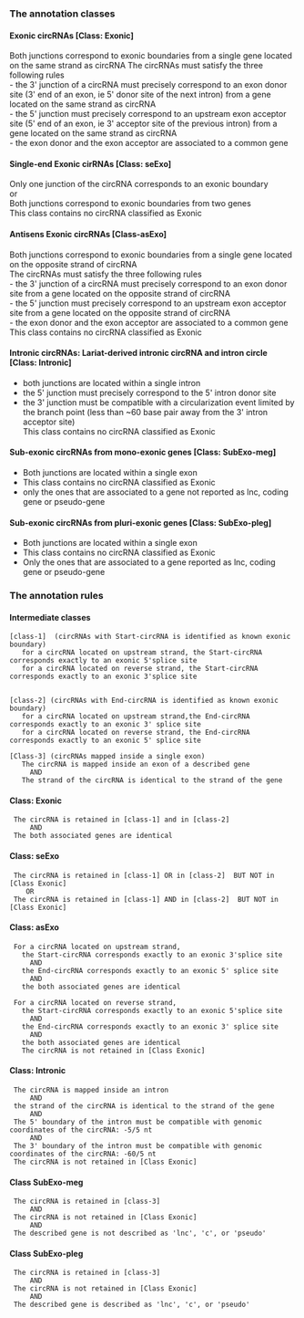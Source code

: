 
### The annotation classes

#### Exonic circRNAs   [Class: Exonic]
   Both junctions correspond to exonic boundaries from a single gene located on the same strand as circRNA
   The circRNAs must satisfy the three following rules  
      - the 3' junction of a circRNA must precisely correspond to an exon donor site (3' end of an exon, ie 5' donor site of the next intron) from a gene located on the same strand as circRNA     
      - the 5' junction must precisely correspond to an upstream exon acceptor site (5' end of an exon, ie 3' acceptor site of the previous intron) from a gene located on the same strand as circRNA      
      - the exon donor and the exon acceptor are associated to a common gene
      
#### Single-end Exonic cirRNAs [Class: seExo]
   Only one junction of the circRNA corresponds to an exonic boundary   
     or   
   Both junctions correspond to exonic boundaries from two genes      
   This class contains no circRNA classified as Exonic
   
#### Antisens Exonic circRNAs   [Class-asExo]
   Both junctions correspond to exonic boundaries from a single gene located on the opposite strand of circRNA  
   The circRNAs must satisfy the three following rules  
      - the 3' junction of a circRNA must precisely correspond to an exon donor site from a gene located on the opposite strand of circRNA     
      - the 5' junction must precisely correspond to an upstream exon acceptor site from a gene located on the opposite strand of circRNA  
      - the exon donor and the exon acceptor are associated to a common gene    
   This class contains no circRNA classified as Exonic
      
#### Intronic circRNAs: Lariat-derived intronic circRNA and intron circle  [Class: Intronic]
  - both junctions are located within a single intron
  - the 5' junction must precisely correspond to the 5' intron donor site
  - the 3' junction must be compatible with a circularization event limited by the branch point (less than ~60 base pair away from the 3' intron acceptor site)     
  This class contains no circRNA classified as Exonic

#### Sub-exonic circRNAs from mono-exonic genes  [Class: SubExo-meg]
   - Both junctions are located within a single exon 
   - This class contains no circRNA classified as Exonic
   - only the ones that are associated to a gene not reported as lnc, coding gene or pseudo-gene
      

#### Sub-exonic circRNAs from pluri-exonic genes   [Class: SubExo-pleg]
   - Both junctions are located within a single exon 
   - This class contains no circRNA classified as Exonic
   - Only the ones that are associated to a gene reported as lnc, coding gene or pseudo-gene
      
      
      
      
      
 
### The annotation rules
 
 ####    Intermediate classes
    [class-1]  (circRNAs with Start-circRNA is identified as known exonic boundary)
       for a circRNA located on upstream strand, the Start-circRNA corresponds exactly to an exonic 5'splice site 
       for a circRNA located on reverse strand, the Start-circRNA corresponds exactly to an exonic 3'splice site


    [class-2] (circRNAs with End-circRNA is identified as known exonic boundary)
       for a circRNA located on upstream strand,the End-circRNA corresponds exactly to an exonic 3' splice site
       for a circRNA located on reverse strand, the End-circRNA corresponds exactly to an exonic 5' splice site
     
    [Class-3] (circRNAs mapped inside a single exon) 
       The circRNA is mapped inside an exon of a described gene      
         AND  
       The strand of the circRNA is identical to the strand of the gene


####     Class: Exonic   
     The circRNA is retained in [class-1] and in [class-2]    
         AND   
     The both associated genes are identical
   
####     Class: seExo
     The circRNA is retained in [class-1] OR in [class-2]  BUT NOT in [Class Exonic]
        OR
     The circRNA is retained in [class-1] AND in [class-2]  BUT NOT in [Class Exonic]
     
####     Class: asExo   
     For a circRNA located on upstream strand, 
       the Start-circRNA corresponds exactly to an exonic 3'splice site 
         AND
       the End-circRNA corresponds exactly to an exonic 5' splice site
         AND
       the both associated genes are identical
     
     For a circRNA located on reverse strand, 
       the Start-circRNA corresponds exactly to an exonic 5'splice site
         AND
       the End-circRNA corresponds exactly to an exonic 3' splice site
         AND
       the both associated genes are identical   
       The circRNA is not retained in [Class Exonic]

####    Class: Intronic
     The circRNA is mapped inside an intron    
         AND
     the strand of the circRNA is identical to the strand of the gene
         AND
     The 5' boundary of the intron must be compatible with genomic coordinates of the circRNA: -5/5 nt
         AND
     The 3' boundary of the intron must be compatible with genomic coordinates of the circRNA: -60/5 nt   
     The circRNA is not retained in [Class Exonic]

     
 ####   Class SubExo-meg
     The circRNA is retained in [class-3]
         AND
     The circRNA is not retained in [Class Exonic]
         AND
     The described gene is not described as 'lnc', 'c', or 'pseudo'


 ####   Class SubExo-pleg
     The circRNA is retained in [class-3]
         AND
     The circRNA is not retained in [Class Exonic]
         AND
     The described gene is described as 'lnc', 'c', or 'pseudo'








